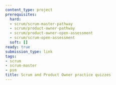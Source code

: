 ```yaml
---
content_type: project
prerequisites:
  hard:
  - scrum/scrum-master-pathway
  - scrum/product-owner-pathway
  - scrum/product-owner-open-assessment
  - scrum/scrum-open-assessment
  soft: []
ready: true
submission_type: link
tags:
- scrum
- scrum-master
- psm
title: Scrum and Product Owner practice quizzes
---
```



